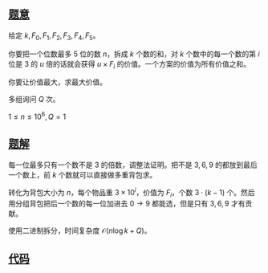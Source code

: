 ## [题意](https://codeforces.com/problemset/problem/1428/G1)
给定 $k, F_0, F_1, F_2, F_3, F_4, F_5$。

你要把一个位数最多 $5$ 位的数 $n$，拆成 $k$ 个数的和，对 $k$ 个数中的每一个数的第 $i$ 位是 $3$ 的 $u$
倍的话就会获得 $u \times F_i$ 的价值。一个方案的价值为所有价值之和。

你要让价值最大，求最大价值。

多组询问 $Q$ 次。

$1 \leq n \leq 10^6, Q = 1$

## [题解]()
每一位最多只有一个数不是 $3$ 的倍数，调整法证明。把不是 $3, 6, 9$ 的都放到最后一个数上，前 $k$ 个数就可以直接做多重背包求。

转化为背包大小为 $n$，每个物品重 $3 \times 10^i$，价值为 $F_i$，个数 $3 \cdot (k − 1)$ 个。然后用分组背包把后一个数的每一位加进去 $0 \to 9$ 都能选，但是只有 $3, 6, 9$ 才有贡献。

使用二进制拆分，时间复杂度 $\mathcal O(n \log k + Q)$。

## [代码](https://raw.verge.tk/rb-tree/rb-tree/main/Code/CF/1428G1.cpp)